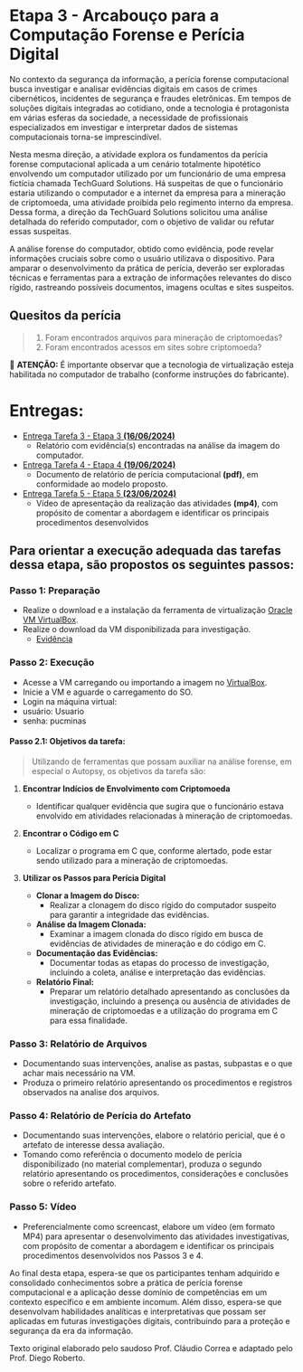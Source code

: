 # Etapa 3 - Arcabouço para a Computação Forense e Perícia Digital

No contexto da segurança da informação, a perícia forense computacional busca investigar e analisar evidências digitais em casos de crimes cibernéticos, incidentes de segurança e fraudes eletrônicas. Em tempos de soluções digitais integradas ao cotidiano, onde a tecnologia é protagonista em várias esferas da sociedade, a necessidade de profissionais especializados em investigar e interpretar dados de sistemas computacionais torna-se imprescindível.

Nesta mesma direção, a atividade explora os fundamentos da perícia forense computacional aplicada a um cenário totalmente hipotético envolvendo um computador utilizado por um funcionário de uma empresa fictícia chamada TechGuard Solutions. Há suspeitas de que o funcionário estaria utilizando o computador e a internet da empresa para a mineração de criptomoeda, uma atividade proibida pelo regimento interno da empresa. Dessa forma, a direção da TechGuard Solutions solicitou uma análise detalhada do referido computador, com o objetivo de validar ou refutar essas suspeitas.

A análise forense do computador, obtido como evidência, pode revelar informações cruciais sobre como o usuário utilizava o dispositivo. Para amparar o desenvolvimento da prática de perícia, deverão ser exploradas técnicas e ferramentas para a extração de informações relevantes do disco rígido, rastreando possíveis documentos, imagens ocultas e sites suspeitos.

## Quesitos da perícia

> 1. Foram encontrados arquivos para mineração de criptomoedas?
>2. Foram encontrados acessos em sites sobre criptomoeda?


🚩 **ATENÇÃO:** É importante observar que a tecnologia de virtualização esteja habilitada no computador de trabalho (conforme instruções do fabricante).

# Entregas:

- [Entrega Tarefa 3 - Etapa 3 **(16/06/2024)**](https://pucminas.instructure.com/courses/178148/assignments/858711)
  - Relatório com evidência(s) encontradas na análise da imagem do computador.
- [Entrega Tarefa 4 - Etapa 4 **(19/06/2024)**](https://pucminas.instructure.com/courses/178148/assignments/858712)
  - Documento de relatório de perícia computacional **(pdf)**, em conformidade ao modelo proposto.
- [Entrega Tarefa 5 - Etapa 5 **(23/06/2024)**](https://pucminas.instructure.com/courses/178148/assignments/858713)
  - Vídeo de apresentação da realização das atividades **(mp4)**, com propósito de comentar a abordagem e identificar os principais procedimentos desenvolvidos


## Para orientar a execução adequada das tarefas dessa etapa, são propostos os seguintes passos:

### Passo 1: Preparação

- Realize o download e a instalação da ferramenta de virtualização [Oracle VM VirtualBox](https://www.virtualbox.org/wiki/Downloads).
- Realize o download da VM disponibilizada para investigação.
    - [Evidência](https://drive.google.com/drive/folders/1Nl8wcKEji2c7UJMIjEpZlLWdsxZHiCqu?usp=sharing)

### Passo 2: Execução

- Acesse a VM carregando ou importando a imagem no [VirtualBox](https://www.virtualbox.org/).
- Inicie a VM e aguarde o carregamento do SO.
- Login na máquina virtual:
- usuário: Usuario
- senha: pucminas

#### Passo 2.1: Objetivos da tarefa:

>Utilizando de ferramentas que possam auxiliar na análise forense, em especial o Autopsy, os objetivos da tarefa são:

1. **Encontrar Indícios de Envolvimento com Criptomoeda**
   - Identificar qualquer evidência que sugira que o funcionário estava envolvido em atividades relacionadas à mineração de criptomoedas.

2. **Encontrar o Código em C**
   - Localizar o programa em C que, conforme alertado, pode estar sendo utilizado para a mineração de criptomoedas.

3. **Utilizar os Passos para Perícia Digital**
   - **Clonar a Imagem do Disco:**
     - Realizar a clonagem do disco rígido do computador suspeito para garantir a integridade das evidências.
   - **Análise da Imagem Clonada:**
     - Examinar a imagem clonada do disco rígido em busca de evidências de atividades de mineração e do código em C.
   - **Documentação das Evidências:**
     - Documentar todas as etapas do processo de investigação, incluindo a coleta, análise e interpretação das evidências.
   - **Relatório Final:**
     - Preparar um relatório detalhado apresentando as conclusões da investigação, incluindo a presença ou ausência de atividades de mineração de criptomoedas e a utilização do programa em C para essa finalidade.

### Passo 3: Relatório de Arquivos

- Documentando suas intervenções, analise as pastas, subpastas e o que achar mais necessário na VM.
- Produza o primeiro relatório apresentando os procedimentos e registros observados na analise dos arquivos.

### Passo 4: Relatório de Perícia do Artefato

- Documentando suas intervenções, elabore o relatório pericial, que é o artefato de interesse dessa avaliação.
- Tomando como referência o documento modelo de perícia disponibilizado (no material complementar), produza o segundo relatório apresentando os procedimentos, considerações e conclusões sobre o referido artefato.

### Passo 5: Vídeo

- Preferencialmente como screencast, elabore um vídeo (em formato MP4) para apresentar o desenvolvimento das atividades investigativas, com propósito de comentar a abordagem e identificar os principais procedimentos desenvolvidos nos Passos 3 e 4.

Ao final desta etapa, espera-se que os participantes tenham adquirido e consolidado conhecimentos sobre a prática de perícia forense computacional e a aplicação desse domínio de competências em um contexto específico e em ambiente incomum. Além disso, espera-se que desenvolvam habilidades analíticas e interpretativas que possam ser aplicadas em futuras investigações digitais, contribuindo para a proteção e segurança da era da informação.

Texto original elaborado pelo saudoso Prof. Cláudio Correa e adaptado pelo Prof. Diego Roberto.
